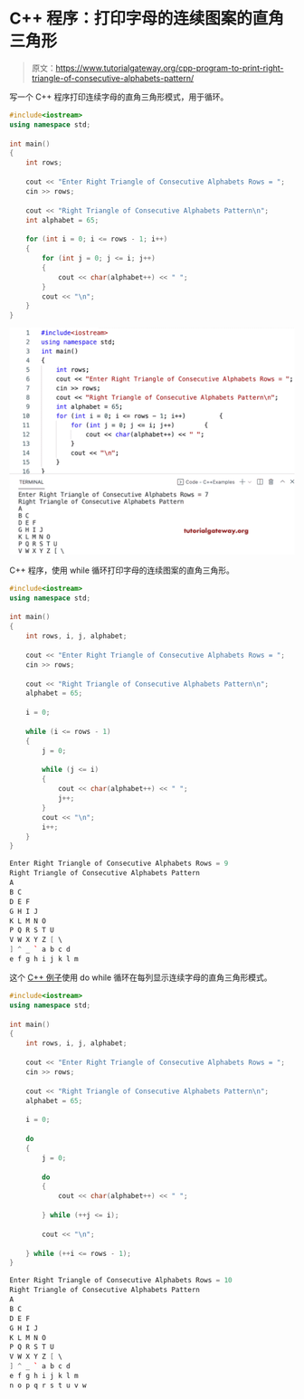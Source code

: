 # C++ 程序：打印字母的连续图案的直角三角形

> 原文：<https://www.tutorialgateway.org/cpp-program-to-print-right-triangle-of-consecutive-alphabets-pattern/>

写一个 C++ 程序打印连续字母的直角三角形模式，用于循环。

```cpp
#include<iostream>
using namespace std;

int main()
{
	int rows;

	cout << "Enter Right Triangle of Consecutive Alphabets Rows = ";
	cin >> rows;

	cout << "Right Triangle of Consecutive Alphabets Pattern\n";
	int alphabet = 65;

	for (int i = 0; i <= rows - 1; i++)
	{
		for (int j = 0; j <= i; j++)
		{
			cout << char(alphabet++) << " ";
		}
		cout << "\n";
	}
}
```

![C++ Program to Print Right Triangle of Consecutive Alphabets Pattern](img/9e39db8d65de308d3a9cadcf9b541d83.png)

C++ 程序，使用 while 循环打印字母的连续图案的直角三角形。

```cpp
#include<iostream>
using namespace std;

int main()
{
	int rows, i, j, alphabet;

	cout << "Enter Right Triangle of Consecutive Alphabets Rows = ";
	cin >> rows;

	cout << "Right Triangle of Consecutive Alphabets Pattern\n";
	alphabet = 65;

	i = 0;

	while (i <= rows - 1)
	{
		j = 0;

		while (j <= i)
		{
			cout << char(alphabet++) << " ";
			j++;
		}
		cout << "\n";
		i++;
	}
}
```

```cpp
Enter Right Triangle of Consecutive Alphabets Rows = 9
Right Triangle of Consecutive Alphabets Pattern
A 
B C 
D E F 
G H I J 
K L M N O 
P Q R S T U 
V W X Y Z [ \ 
] ^ _ ` a b c d 
e f g h i j k l m 
```

这个 [C++ 例子](https://www.tutorialgateway.org/cpp-programs/)使用 do while 循环在每列显示连续字母的直角三角形模式。

```cpp
#include<iostream>
using namespace std;

int main()
{
	int rows, i, j, alphabet;

	cout << "Enter Right Triangle of Consecutive Alphabets Rows = ";
	cin >> rows;

	cout << "Right Triangle of Consecutive Alphabets Pattern\n";
	alphabet = 65;

	i = 0;

	do
	{
		j = 0;

		do
		{
			cout << char(alphabet++) << " ";

		} while (++j <= i);

		cout << "\n";

	} while (++i <= rows - 1);
}
```

```cpp
Enter Right Triangle of Consecutive Alphabets Rows = 10
Right Triangle of Consecutive Alphabets Pattern
A 
B C 
D E F 
G H I J 
K L M N O 
P Q R S T U 
V W X Y Z [ \ 
] ^ _ ` a b c d 
e f g h i j k l m 
n o p q r s t u v w 
```